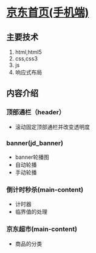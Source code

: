 # [京东首页(手机端)](https://kingziqiang.github.io/jd_index/index.html)
## 主要技术
1. html,html5
2. css,css3
3. js
4. 响应式布局
## 内容介绍
### 顶部通栏（header）
- 滚动固定顶部通栏并改变透明度
### banner(jd_banner)
- banner轮播图
- 自动轮播
- 手动轮播
### 倒计时秒杀(main-content)
- 计时器
- 临界值的处理
### 京东超市(main-content)
 - 商品的分类
 
